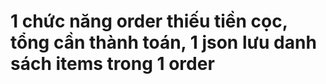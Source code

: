 # 1 chức năng order thiếu tiền cọc, tổng cần thành toán, 1 json lưu danh sách items trong 1 order
# 
#
#
#
#
#
#
#
#
#
#
#
#
#
#
#
#
#
#
#
#
#
#
#
#
#
#
#
#
#